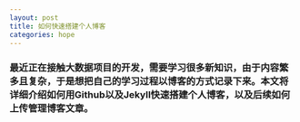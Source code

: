 ```yaml
---
layout: post
title: 如何快速搭建个人博客
categories: hope
---
```


### 最近正在接触大数据项目的开发，需要学习很多新知识，由于内容繁多且复杂，于是想把自己的学习过程以博客的方式记录下来。本文将详细介绍如何用Github以及Jekyll快速搭建个人博客，以及后续如何上传管理博客文章。
